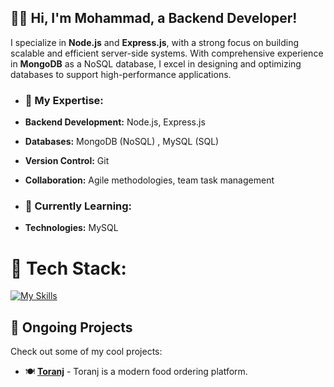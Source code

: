 ## 👨‍💻 Hi, I'm Mohammad, a Backend Developer!

I specialize in **Node.js** and **Express.js**, with a strong focus on building scalable and efficient server-side systems. With comprehensive experience in **MongoDB** as a NoSQL database, I excel in designing and optimizing databases to support high-performance applications.</div>  
  

- ### 🚀 My Expertise:
- **Backend Development:** Node.js, Express.js
- **Databases:** MongoDB (NoSQL) , MySQL (SQL)
- **Version Control:** Git
- **Collaboration:** Agile methodologies, team task management  
  

- ### 🌱 Currently Learning:
- **Technologies:** MySQL

# 💼 Tech Stack:
[![My Skills](https://skillicons.dev/icons?i=javascript,nodejs,expressjs,mongo,mysql,git,github,postman,swagger&theme=dark)](https://skillicons.dev)

## 🚀 Ongoing Projects 

Check out some of my cool projects:

- 🍽️ **[Toranj](https://toranj.vercel.app)** - Toranj is a modern food ordering platform.
